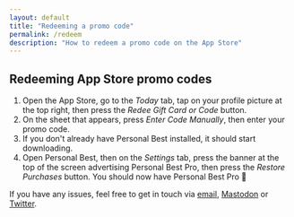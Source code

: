 ```yaml
---
layout: default
title: "Redeeming a promo code"
permalink: /redeem
description: "How to redeem a promo code on the App Store"
---
```


## Redeeming App Store promo codes

1. Open the App Store, go to the _Today_ tab, tap on your profile picture at the top right, then press the _Redee Gift Card or Code_ button.
1. On the sheet that appears, press _Enter Code Manually_, then enter your promo code.
1. If you don't already have Personal Best installed, it should start downloading.
1. Open Personal Best, then on the _Settings_ tab, press the banner at the top of the screen advertising Personal Best Pro, then press the _Restore Purchases_ button. You should now have Personal Best Pro 🎉

If you have any issues, feel free to get in touch via [email](mailto:shaun@getpersonalbest.com), [Mastodon](https://mstdn.social/@shaundon) or [Twitter](https://twitter.com/shauneba).
